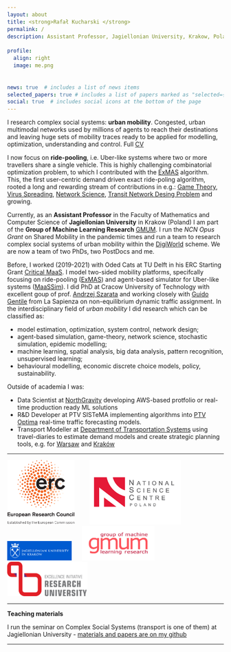 ```yaml
---
layout: about
title: <strong>Rafał Kucharski </strong>
permalink: /
description: Assistant Professor, Jagiellonian University, Krakow, Poland

profile:
  align: right
  image: me.png


news: true  # includes a list of news items
selected_papers: true # includes a list of papers marked as "selected={true}"
social: true  # includes social icons at the bottom of the page
---
```



I research complex social systems: **urban mobility**. Congested, urban multimodal networks used by millions of agents to reach their destinations and leaving huge sets of mobility traces ready to be applied for modelling, optimization, understanding and control. Full [CV](/assets/pdf/CV_en_2022.pdf)

I now focus on **ride-pooling**, i.e. Uber-like systems where two or more travellers share a single vehicle. This is highly challenging combinatorial optimization problem, to which I contributed with the [ExMAS](https://github.com/RafalKucharskiPK/ExMAS) algorithm. This, the first user-centric demand driven exact ride-poling algorithm, rooted a long and rewarding stream of contributions in e.g.: [Game Theory](https://doi.org/https://doi.org/10.1016/j.ejor.2021.11.041), [Virus Spreading](https://doi.org/https://doi.org/10.1038/s41598-021-86704-2), [Network Science](https://arxiv.org/abs/2206.12259), [Transit Network Desing Problem](https://arxiv.org/abs/2206.05940) and growing.

Currently, as an **Assistant Professor** in the Faculty of Mathematics and Computer Science of **Jagiellonian University** in Krakow (Poland) I am part of the **Group of Machine Learning Research** [GMUM](http://www.gmum.net). I run the *NCN Opus Grant* on Shared Mobility in the pandemic times and run a team to research complex social systems of urban mobility within the [DigiWorld](https://id.uj.edu.pl/en_GB/digiworld) scheme. We are now a team of two PhDs, two PostDocs and me.



Before, I worked (2019-2021) with Oded Cats at TU Delft in his ERC Starting Grant [Critical MaaS](http://smartptlab.tudelft.nl/projects/criticalmaas). I model two-sided mobility platforms, specifcally focusing on ride-pooling ([ExMAS](https://github.com/RafalKucharskiPK/ExMAS)) and agent-based simulator for Uber-like systems ([MaaSSim](https://github.com/RafalKucharskiPK/MaaSSim)). I did PhD at Cracow University of Technology with excellent goup of prof. [Andrzej Szarata](http://www.kst.pk.edu.pl/) and working closely with [Guido Gentile](https://www.dicea.uniroma1.it/users/guidogentileuniroma1it) from La Sapienza on non-equilibrium dynamic traffic assignment. In the interdisciplinary field of _urban mobility_ I did research which can be classified as: 
* model estimation, optimization, system control, network design;
* agent-based simulation, game-theory, network science, stochastic simulation, epidemic modelling;
* machine learning, spatial analysis, big data analysis, pattern recognition, unsupervised learning;
* behavioural modelling, economic discrete choice models, policy, sustainability.

Outside of academia I was: 
* Data Scientist at [NorthGravity](https://www.northgravity.com/about_us) developing AWS-based protfolio or real-time production ready ML solutions
* R&D Developer at PTV SISTeMA implementing algorithms into [PTV Optima](https://www.ptvgroup.com/en/solutions/products/ptv-optima/) real-time  traffic forecasting models.
* Transport Modeller at [Department of Transportation Systems](http://www.kst.pk.edu.pl/) using travel-diaries to estimate demand models and create strategic planning tools, e.g. for [Warsaw](http://transport.um.warszawa.pl/warszawskie-badanie-ruchu-2015/model-ruchu) and [Kraków](http://knsk.org/2015/01/krakowski-model-ruchu-2014/)


---





<img src="/./assets/img/LOGO-ERC.jpg" alt="drawing" height="150"/>&nbsp;&nbsp;&nbsp;&nbsp;&nbsp;&nbsp;&nbsp;&nbsp;&nbsp;<img src="/./assets/img/logo_NCN.png" alt="drawing" height="150"/>&nbsp;&nbsp;&nbsp;&nbsp;&nbsp;&nbsp;&nbsp;&nbsp;&nbsp;<img src="/./assets/img/UJ.jpeg" alt="drawing" width="150"/>&nbsp;&nbsp;&nbsp;&nbsp;&nbsp;&nbsp;<img src="/assets/img/logo.jpg" alt="drawing" height="80"/>&nbsp;&nbsp;&nbsp;&nbsp;&nbsp;&nbsp;<img src="/assets/img/iduj.png" alt="drawing" height="80"/>

---

**Teaching materials**

I run the seminar on Complex Social Systems (transport is one of them) at Jagiellonian University - [materials and papers are on my github](https://github.com/RafalKucharskiPK/ComplexSocialSystemsCourse/blob/main/Course.ipynb)

---
